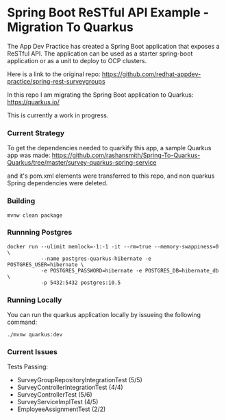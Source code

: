 # Spring Boot ReSTful API Example - Migration To Quarkus
The App Dev Practice has created a Spring Boot application that exposes a ReSTful API. The application can be used as a starter spring-boot application or as a unit to deploy to OCP clusters. 

Here is a link to the original repo: https://github.com/redhat-appdev-practice/spring-rest-surveygroups

In this repo I am migrating the Spring Boot application to Quarkus: https://quarkus.io/

This is currently a work in progress.

### Current Strategy
To get the dependencies needed to quarkify this app, a sample Quarkus app was made: https://github.com/rashansmith/Spring-To-Quarkus-Quarkus/tree/master/survey-quarkus-spring-service

and it's pom.xml elements were transferred to this repo, and non quarkus Spring dependencies were deleted. 


### Building 
```
mvnw clean package
```

### Runnning Postgres

```
docker run --ulimit memlock=-1:-1 -it --rm=true --memory-swappiness=0 \
           --name postgres-quarkus-hibernate -e POSTGRES_USER=hibernate \
           -e POSTGRES_PASSWORD=hibernate -e POSTGRES_DB=hibernate_db \
           -p 5432:5432 postgres:10.5
```

### Running Locally
You can run the quarkus application locally by issueing the following command:

```
./mvnw quarkus:dev
```

### Current Issues

Tests Passing: 
- SurveyGroupRepositoryIntegrationTest (5/5)
- SurveyControllerIntegrationTest (4/4)
- SurveyControllerTest (5/6)
- SurveyServiceImplTest (4/5)
- EmployeeAssignmentTest (2/2)

